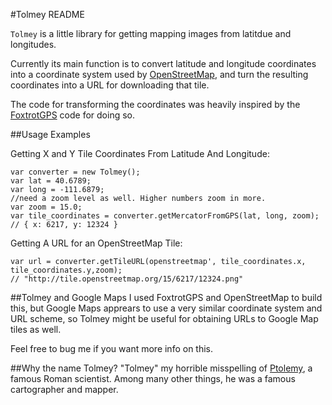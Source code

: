 #Tolmey README

`Tolmey` is a little library for getting mapping images
from latitdue and longitudes.

Currently its main function is to convert latitude and
longitude coordinates into a coordinate system used by
[OpenStreetMap](http://openstreetmap.org), and turn the resulting
coordinates into a URL for downloading that tile.

The code for transforming the coordinates was heavily inspired by the
[FoxtrotGPS](http://foxtrotgps.org) code for doing so.

##Usage Examples

Getting X and Y Tile Coordinates From Latitude And Longitude:

    var converter = new Tolmey();
    var lat = 40.6789;
    var long = -111.6879;
    //need a zoom level as well. Higher numbers zoom in more.
    var zoom = 15.0;
    var tile_coordinates = converter.getMercatorFromGPS(lat, long, zoom);
    // { x: 6217, y: 12324 }

Getting A URL for an OpenStreetMap Tile:

    var url = converter.getTileURL(openstreetmap', tile_coordinates.x, tile_coordinates.y,zoom);
    // "http://tile.openstreetmap.org/15/6217/12324.png"

##Tolmey and Google Maps
I used FoxtrotGPS and OpenStreetMap to build this, but Google Maps
apprears to use a very similar coordinate system and URL scheme, so
Tolmey might be useful for obtaining URLs to Google Map tiles as well.

Feel free to bug me if you want more info on this.

##Why the name Tolmey?
"Tolmey" my horrible misspelling of [Ptolemy](http://en.wikipedia.org/wiki/Ptolemy),
a famous Roman scientist. Among many other things, he was a famous
cartographer and mapper.

